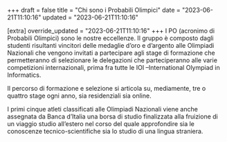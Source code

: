 +++
draft = false
title = "Chi sono i Probabili Olimpici"
date = "2023-06-21T11:10:16"
updated = "2023-06-21T11:10:16"

[extra]
override_updated = "2023-06-21T11:10:16"
+++
I PO (acronimo di Probabili Olimpici) sono le nostre eccellenze. Il gruppo è composto dagli studenti risultanti vincitori delle medaglie d’oro e d’argento alle Olimpiadi Nazionali che vengono invitati a partecipare agli stage di formazione che permetteranno di selezionare le delegazioni che parteciperanno alle varie competizioni internazionali, prima fra tutte le IOI –International Olympiad in Informatics.

Il percorso di formazione e selezione si articola su, mediamente, tre o quattro stage ogni anno, sia residenziali sia online.

I primi cinque atleti classificati alle Olimpiadi Nazionali viene anche assegnata da Banca d’Italia una borsa di studio finalizzata alla fruizione di un viaggio studio all’estero nel corso del quale approfondire sia le conoscenze tecnico-scientifiche sia lo studio di una lingua straniera.
